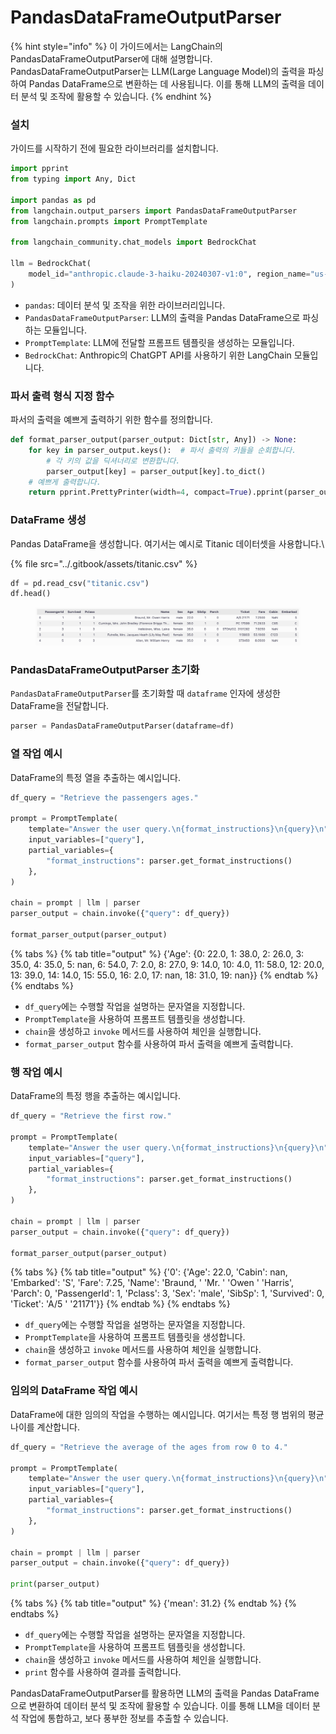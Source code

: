 # PandasDataFrameOutputParser

{% hint style="info" %}
이 가이드에서는 LangChain의 PandasDataFrameOutputParser에 대해 설명합니다. PandasDataFrameOutputParser는 LLM(Large Language Model)의 출력을 파싱하여 Pandas DataFrame으로 변환하는 데 사용됩니다. 이를 통해 LLM의 출력을 데이터 분석 및 조작에 활용할 수 있습니다.
{% endhint %}

### 설치

가이드를 시작하기 전에 필요한 라이브러리를 설치합니다.

```python
import pprint
from typing import Any, Dict

import pandas as pd
from langchain.output_parsers import PandasDataFrameOutputParser  
from langchain.prompts import PromptTemplate  

from langchain_community.chat_models import BedrockChat

llm = BedrockChat(
    model_id="anthropic.claude-3-haiku-20240307-v1:0", region_name="us-east-1"
)
```

* `pandas`: 데이터 분석 및 조작을 위한 라이브러리입니다.
* `PandasDataFrameOutputParser`: LLM의 출력을 Pandas DataFrame으로 파싱하는 모듈입니다.
* `PromptTemplate`: LLM에 전달할 프롬프트 템플릿을 생성하는 모듈입니다.
* `BedrockChat`: Anthropic의 ChatGPT API를 사용하기 위한 LangChain 모듈입니다.

### 파서 출력 형식 지정 함수

파서의 출력을 예쁘게 출력하기 위한 함수를 정의합니다.

```python
def format_parser_output(parser_output: Dict[str, Any]) -> None:
    for key in parser_output.keys():  # 파서 출력의 키들을 순회합니다.
        # 각 키의 값을 딕셔너리로 변환합니다.
        parser_output[key] = parser_output[key].to_dict() 
    # 예쁘게 출력합니다.
    return pprint.PrettyPrinter(width=4, compact=True).pprint(parser_output)
```

### DataFrame 생성

Pandas DataFrame을 생성합니다. 여기서는 예시로 Titanic 데이터셋을 사용합니다.\


{% file src="../.gitbook/assets/titanic.csv" %}

```python
df = pd.read_csv("titanic.csv")
df.head()
```

<figure><img src="../.gitbook/assets/image.png" alt=""><figcaption></figcaption></figure>

### PandasDataFrameOutputParser 초기화

`PandasDataFrameOutputParser`를 초기화할 때 `dataframe` 인자에 생성한 DataFrame을 전달합니다.

```python
parser = PandasDataFrameOutputParser(dataframe=df)
```

### 열 작업 예시

DataFrame의 특정 열을 추출하는 예시입니다.

```python
df_query = "Retrieve the passengers ages."

prompt = PromptTemplate(
    template="Answer the user query.\n{format_instructions}\n{query}\n",
    input_variables=["query"],
    partial_variables={
        "format_instructions": parser.get_format_instructions()
    },
)

chain = prompt | llm | parser
parser_output = chain.invoke({"query": df_query})

format_parser_output(parser_output)
```

{% tabs %}
{% tab title="output" %}
{'Age': {0: 22.0, 1: 38.0, 2: 26.0, 3: 35.0, 4: 35.0, 5: nan, 6: 54.0, 7: 2.0, 8: 27.0, 9: 14.0, 10: 4.0, 11: 58.0, 12: 20.0, 13: 39.0, 14: 14.0, 15: 55.0, 16: 2.0, 17: nan, 18: 31.0, 19: nan\}}
{% endtab %}
{% endtabs %}

* `df_query`에는 수행할 작업을 설명하는 문자열을 지정합니다.
* `PromptTemplate`을 사용하여 프롬프트 템플릿을 생성합니다.
* `chain`을 생성하고 `invoke` 메서드를 사용하여 체인을 실행합니다.
* `format_parser_output` 함수를 사용하여 파서 출력을 예쁘게 출력합니다.

### 행 작업 예시

DataFrame의 특정 행을 추출하는 예시입니다.

```python
df_query = "Retrieve the first row."

prompt = PromptTemplate(
    template="Answer the user query.\n{format_instructions}\n{query}\n",
    input_variables=["query"],
    partial_variables={
        "format_instructions": parser.get_format_instructions()
    },
)

chain = prompt | llm | parser
parser_output = chain.invoke({"query": df_query})

format_parser_output(parser_output)
```

{% tabs %}
{% tab title="output" %}
{'0': {'Age': 22.0, 'Cabin': nan, 'Embarked': 'S', 'Fare': 7.25, 'Name': 'Braund, ' 'Mr. ' 'Owen ' 'Harris', 'Parch': 0, 'PassengerId': 1, 'Pclass': 3, 'Sex': 'male', 'SibSp': 1, 'Survived': 0, 'Ticket': 'A/5 ' '21171'\}}
{% endtab %}
{% endtabs %}

* `df_query`에는 수행할 작업을 설명하는 문자열을 지정합니다.
* `PromptTemplate`을 사용하여 프롬프트 템플릿을 생성합니다.
* `chain`을 생성하고 `invoke` 메서드를 사용하여 체인을 실행합니다.
* `format_parser_output` 함수를 사용하여 파서 출력을 예쁘게 출력합니다.

### 임의의 DataFrame 작업 예시

DataFrame에 대한 임의의 작업을 수행하는 예시입니다. 여기서는 특정 행 범위의 평균 나이를 계산합니다.

```python
df_query = "Retrieve the average of the ages from row 0 to 4."

prompt = PromptTemplate(
    template="Answer the user query.\n{format_instructions}\n{query}\n",
    input_variables=["query"],
    partial_variables={
        "format_instructions": parser.get_format_instructions()
    },
)

chain = prompt | llm | parser
parser_output = chain.invoke({"query": df_query})

print(parser_output)
```

{% tabs %}
{% tab title="output" %}
{'mean': 31.2}
{% endtab %}
{% endtabs %}

* `df_query`에는 수행할 작업을 설명하는 문자열을 지정합니다.
* `PromptTemplate`을 사용하여 프롬프트 템플릿을 생성합니다.
* `chain`을 생성하고 `invoke` 메서드를 사용하여 체인을 실행합니다.
* `print` 함수를 사용하여 결과를 출력합니다.

PandasDataFrameOutputParser를 활용하면 LLM의 출력을 Pandas DataFrame으로 변환하여 데이터 분석 및 조작에 활용할 수 있습니다. 이를 통해 LLM을 데이터 분석 작업에 통합하고, 보다 풍부한 정보를 추출할 수 있습니다.
